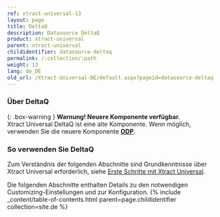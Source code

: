 ```yaml
---
ref: xtract-universal-13
layout: page
title: DeltaQ
description: Datasource DeltaQ
product: xtract-universal
parent: xtract-universal
childidentifier: datasource-deltaq
permalink: /:collection/:path
weight: 13
lang: de_DE
old_url: /Xtract-Universal-DE/default.aspx?pageid=datasource-deltaq
---
```

### Über DeltaQ

{: .box-warning } 
**Warnung! Neuere Komponente verfügbar.**<br>
Xtract Universal DeltaQ ist eine alte Komponente. Wenn möglich, verwenden Sie die neuere Komponente **[ODP](../odp)**.

### So verwenden Sie DeltaQ
Zum Verständnis der folgenden Abschnitte sind Grundkenntnisse über Xtract Universal erforderlich, siehe [Erste Schritte mit Xtract Universal](../erste-schritte).

Die folgenden Abschnitte enthalten Details zu den notwendigen Customizing-Einstellungen und zur Konfiguration.
{% include _content/table-of-contents.html parent=page.childidentifier collection=site.de %}
